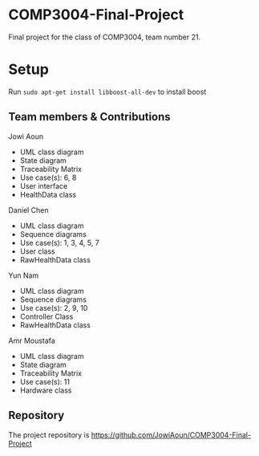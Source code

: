 # COMP3004-Final-Project
Final project for the class of COMP3004, team number 21.

# Setup

Run `sudo apt-get install libboost-all-dev` to install boost


## Team members & Contributions
Jowi Aoun
  - UML class diagram
  - State diagram
  - Traceability Matrix
  - Use case(s): 6, 8
  - User interface
  - HealthData class

Daniel Chen
  - UML class diagram
  - Sequence diagrams
  - Use case(s): 1, 3, 4, 5, 7
  - User class
  - RawHealthData class

Yun Nam
  - UML class diagram
  - Sequence diagrams
  - Use case(s): 2, 9, 10
  - Controller Class
  - RawHealthData class

Amr Moustafa
  - UML class diagram
  - State diagram
  - Traceability Matrix
  - Use case(s): 11
  - Hardware class


## Repository
The project repository is https://github.com/JowiAoun/COMP3004-Final-Project

